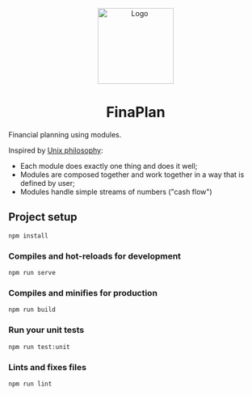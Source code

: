 <p align="center">
    <img src="https://raw.githubusercontent.com/sprkweb/finaplan/master/public/img/icons/icon.svg" alt="Logo" width="150" height="150" />
</p>

<h1 align="center">FinaPlan</h1>

Financial planning using modules.

Inspired by [Unix philosophy](https://en.wikipedia.org/wiki/Unix_philosophy):

- Each module does exactly one thing and does it well;
- Modules are composed together and work together in a way that is defined by user;
- Modules handle simple streams of numbers ("cash flow")

## Project setup
```
npm install
```

### Compiles and hot-reloads for development
```
npm run serve
```

### Compiles and minifies for production
```
npm run build
```

### Run your unit tests
```
npm run test:unit
```

### Lints and fixes files
```
npm run lint
```

